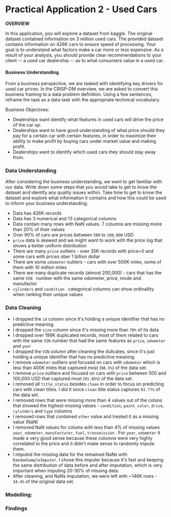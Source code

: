 # Practical Application 2 - Used Cars

**OVERVIEW**

In this application, you will explore a dataset from kaggle. The original dataset contained information on 3 million used cars. The provided dataset contains information on 426K cars to ensure speed of processing.  Your goal is to understand what factors make a car more or less expensive.  As a result of your analysis, you should provide clear recommendations to your client -- a used car dealership -- as to what consumers value in a used car.

#### Business Understanding

From a business perspective, we are tasked with identifying key drivers for used car prices.  In the CRISP-DM overview, we are asked to convert this business framing to a data problem definition.  Using a few sentences, reframe the task as a data task with the appropriate technical vocabulary.

 Business Objectives:
 * Dealerships want identify what features in used cars will drive the price of the car up.
 * Dealerships want to have good understanding of what price should they pay for a certain car with certain features, in order to maximize their ability to make profit by buying cars under market value and making profit.
 * Dealerships want to identify which used cars they should stay away from.

 
### Data Understanding

After considering the business understanding, we want to get familiar with our data.  Write down some steps that you would take to get to know the dataset and identify any quality issues within.  Take time to get to know the dataset and explore what information it contains and how this could be used to inform your business understanding.

* Data has 426K records
* Data has 3 numerical and 13 categorical columns
* Data contain many rows with NaN values. 7 columns are missing moire than 20% of their values
* Over 90% of cars are prices between `500` to `100,000` USD
* `price` data is skewed and we might want to work with the price log that shows a better uniform distribution
* There are many `price` outliers - over 35K records with price=0 and some cars with prices ober 1 billion dollar
* There are some `odometer` outliers - cars with over 500K miles, some of them with 10 million miles
* There are many duplicate records (almost 200,000) - cars that has the same `VIN ` number with the same odometer, price, mode and  manufactor
* `cylinders` and `condition ` categorical columns can show ordinallity when ranking their unique values

### Data Cleaning 
* I dropped the `id` column since it's holding a unique identifier that has no predictive meaning. 
* I dropped the `size` column since it's missing more than `70%` of its data.
* I dropped over 199K duplicated records, most of them related to cars with the same `VIN` number that had the same features as `price`, `odometer` and `year`
* I dropped the `VIN` column after cleaning the dulicates, since it's just holding a unique identifier that has no predictive meaning. 
* I remove `odometer` outliers and focused on cars with `odometer` which is less than 400K miles that captured most  (`98.5%`) of the data set.
* I remove `price` outliers and focused on cars with `price` between 500 and 100,000 USD that captured most (`91.05%`) of the data set.
* I removed all `title_status` besides `clean` in order to focus on predicting cars with clean titles. I did it since `clean` title status captures `93.77%` of the data set.
* I removed rows that were missing more than 4 values out of the coluns that showed the highest missing values - `condition`, `paint_color`, `drive`, `cylinders` and `type` columns
* I removed rows that contained `other` value and treated it as a missing value (NaN)
* I removed NaN values for colums with less than 4% of missing values `year`, `odometer`, `manufacturer`, `fuel`, `transmission` . For `year`, `odometer` it made a very good sense because these columns were very highly correlated to the price and it didn't make sense to randomly impute them.
* I imputed the missing data for the remained NaNs with `RandomSampleImputer`. I chose this imputer because it's fast and keeping the same distribution of data before and after imputation, which is very important when imputing 20-30% of missing data.
* After cleaning, and NaNs imputation, we were left with ~146K rows - `34.4%` of the original data set.

### Modelling:


### Findings
